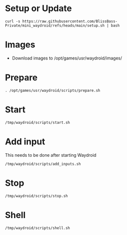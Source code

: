 # Setup or Update
```
curl -s https://raw.githubusercontent.com/BlissBass-Private/mini_waydroid/refs/heads/main/setup.sh | bash
```

# Images
- Download images to /opt/games/usr/waydroid/images/

# Prepare
```
. /opt/games/usr/waydroid/scripts/prepare.sh
```

# Start
```
/tmp/waydroid/scripts/start.sh
```

# Add input

This needs to be done after starting Waydroid
```
/tmp/waydroid/scripts/add_inputs.sh
```

# Stop
```
/tmp/waydroid/scripts/stop.sh
```

# Shell
```
/tmp/waydroid/scripts/shell.sh
```
